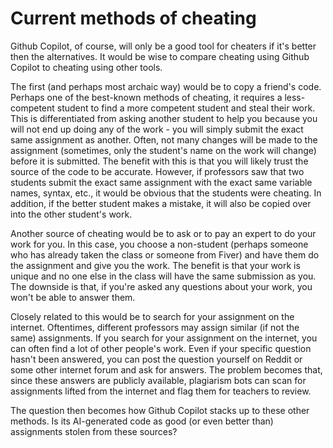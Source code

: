 # Current methods of cheating

Github Copilot, of course, will only be a good tool for cheaters if it's better then the alternatives. It would be wise to compare cheating using Github Copilot to cheating using other tools.

The first (and perhaps most archaic way) would be to copy a friend's code. Perhaps one of the best-known methods of cheating, it requires a less-competent student to find a more competent student and steal their work. This is differentiated from asking another student to help you because you will not end up doing any of the work - you will simply submit the exact same assignment as another. Often, not many changes will be made to the assignment (sometimes, only the student's name on the work will change) before it is submitted. The benefit with this is that you will likely trust the source of the code to be accurate. However, if professors saw that two students submit the exact same assignment with the exact same variable names, syntax, etc., it would be obvious that the students were cheating. In addition, if the better student makes a mistake, it will also be copied over into the other student's work.

Another source of cheating would be to ask or to pay an expert to do your work for you. In this case, you choose a non-student (perhaps someone who has already taken the class or someone from Fiver) and have them do the assignment and give you the work. The benefit is that your work is unique and no one else in the class will have the same submission as you. The downside is that, if you're asked any questions about your work, you won't be able to answer them.

Closely related to this would be to search for your assignment on the internet. Oftentimes, different professors may assign similar (if not the same) assignments. If you search for your assignment on the internet, you can often find a lot of other people's work. Even if your specific question hasn't been answered, you can post the question yourself on Reddit or some other internet forum and ask for answers. The problem becomes that, since these answers are publicly available, plagiarism bots can scan for assignments lifted from the internet and flag them for teachers to review.

The question then becomes how Github Copilot stacks up to these other methods. Is its AI-generated code as good (or even better than) assignments stolen from these sources?
